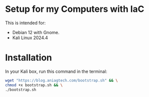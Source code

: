 # Setup for my Computers with IaC

This is intended for: 
- Debian 12 with Gnome.
- Kali Linux 2024.4

# Installation

In your Kali box, run this command in the terminal:

```bash
wget "https://blog.aniagtech.com/bootstrap.sh" && \
chmod +x bootstrap.sh && \
./bootstrap.sh
```
